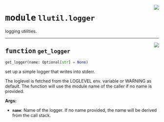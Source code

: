 <!-- markdownlint-disable -->

<a href="https://github.com/tjyuyao/ice-learn/blob/main/ice/llutil/logger.py#L0"><img align="right" style="float:right;" src="https://img.shields.io/badge/-source-cccccc?style=flat-square"></a>

# <kbd>module</kbd> `llutil.logger`
logging utilities.





---

<a href="https://github.com/tjyuyao/ice-learn/blob/main/ice/llutil/logger.py#L8"><img align="right" style="float:right;" src="https://img.shields.io/badge/-source-cccccc?style=flat-square"></a>

## <kbd>function</kbd> `get_logger`

```python
get_logger(name: Optional[str] = None)
```

set up a simple logger that writes into stderr. 


The loglevel is fetched from the LOGLEVEL
env. variable or WARNING as default. The function will use the
module name of the caller if no name is provided.




**Args:**


 - <b>`name`</b>:  Name of the logger. If no name provided, the name will
 be derived from the call stack.





